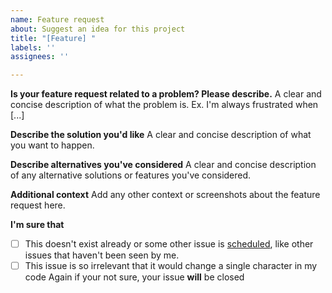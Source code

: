```yaml
---
name: Feature request
about: Suggest an idea for this project
title: "[Feature] "
labels: ''
assignees: ''

---
```


**Is your feature request related to a problem? Please describe.**
A clear and concise description of what the problem is. Ex. I'm always frustrated when [...]

**Describe the solution you'd like**
A clear and concise description of what you want to happen.

**Describe alternatives you've considered**
A clear and concise description of any alternative solutions or features you've considered.

**Additional context**
Add any other context or screenshots about the feature request here.

**I'm sure that**
- [ ] This doesn't exist already or some other issue is [scheduled](https://github.com/RewardedIvan/3DPS/blob/master/schedule.md), like other issues that haven't been seen by me.
- [ ] This issue is so irrelevant that it would change a single character in my code
Again if your not sure, your issue **will** be closed
